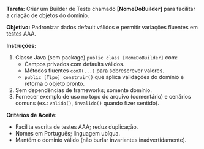 **Tarefa:** Criar um Builder de Teste chamado **[NomeDoBuilder]** para facilitar a criação de objetos do domínio.

**Objetivo:** Padronizar dados default válidos e permitir variações fluentes em testes AAA.

**Instruções:**
1) Classe Java (sem package) `public class [NomeDoBuilder]` com:
   - Campos privados com defaults válidos.
   - Métodos fluentes `comX(...)` para sobrescrever valores.
   - `public [Tipo] construir()` que aplica validações do domínio e retorna o objeto pronto.
2) Sem dependências de frameworks; somente domínio.
3) Fornecer exemplo de uso no topo do arquivo (comentário) e cenários comuns (ex.: `valido()`, `invalido()` quando fizer sentido).

**Critérios de Aceite:**
- Facilita escrita de testes AAA; reduz duplicação.
- Nomes em Português; linguagem ubíqua.
- Mantém o domínio válido (não burlar invariantes inadvertidamente).
